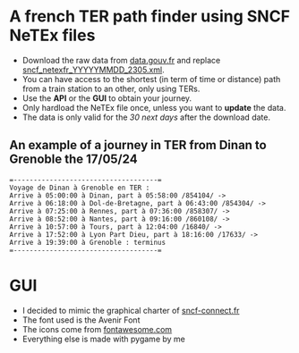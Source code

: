 # A french TER path finder using SNCF NeTEx files
- Download the raw data from [data.gouv.fr](data.gouv.fr) and replace [sncf_netexfr_YYYYYMMDD_2305.xml](https://github.com/EwannAnacombesque/DeTERmine/blob/main/sncf_netexfr_20240509_2305.xml). 
- You can have access to the shortest (in term of time or distance) path from a train station to an other, only using TERs.
- Use the __API__ or the __GUI__ to obtain your journey.
- Only hardload the NeTEx file once, unless you want to __update__ the data.
- The data is only valid for the *30 next days* after the download date.
## An example of a journey in TER from Dinan to Grenoble the 17/05/24
```
=------------------------------------=
Voyage de Dinan à Grenoble en TER :
Arrive à 05:00:00 à Dinan, part à 05:58:00 /854104/ ->
Arrive à 06:18:00 à Dol-de-Bretagne, part à 06:43:00 /854304/ ->
Arrive à 07:25:00 à Rennes, part à 07:36:00 /858307/ ->
Arrive à 08:52:00 à Nantes, part à 09:16:00 /860108/ ->
Arrive à 10:57:00 à Tours, part à 12:04:00 /16840/ ->
Arrive à 17:52:00 à Lyon Part Dieu, part à 18:16:00 /17633/ ->
Arrive à 19:39:00 à Grenoble : terminus
=------------------------------------=
```
# GUI
- I decided to mimic the graphical charter of [sncf-connect.fr](sncf-connect.fr)
- The font used is the Avenir Font
- The icons come from [fontawesome.com](fontawesome.com)
- Everything else is made with pygame by me
